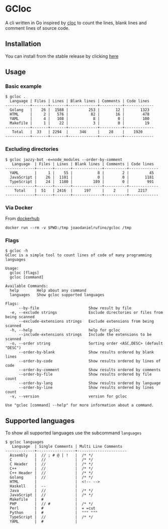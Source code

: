 # GCloc

A cli written in Go inspired by [cloc](https://github.com/AlDanial/cloc) to count the lines, blank lines and comment lines of source code.

## Installation

You can install from the stable release by clicking [here](https://github.com/JoaoDanielRufino/gcloc/releases/latest)

## Usage

### Basic example

```
$ gcloc .
  Language | Files | Lines | Blank lines | Comments | Code lines
-----------+-------+-------+-------------+----------+-------------
  Golang   |    26 |  1588 |         253 |       12 |       1323
  HTML     |     2 |   576 |          82 |       16 |        478
  YAML     |     4 |   108 |           8 |        0 |        100
  Makefile |     1 |    22 |           3 |        0 |         19
-----------+-------+-------+-------------+----------+-------------
   Total   |  33   | 2294  |     346     |    28    |    1920
-----------+-------+-------+-------------+----------+-------------
```

### Excluding directories

```
$ gcloc jazzy-bot -e=node_modules --order-by-comment
   Language  | Files | Lines | Blank lines | Comments | Code lines
-------------+-------+-------+-------------+----------+-------------
  YAML       |     1 |    55 |           8 |        2 |         45
  JavaScript |    26 |  1181 |           0 |        0 |       1181
  TypeScript |    24 |  1180 |         189 |        0 |        991
-------------+-------+-------+-------------+----------+-------------
    Total    |  51   | 2416  |     197     |    2     |    2217
-------------+-------+-------+-------------+----------+-------------
```

### Via Docker

From [dockerhub](https://hub.docker.com/repository/docker/joaodanielrufino/gcloc)

```
docker run --rm -v $PWD:/tmp joaodanielrufino/gcloc /tmp
```

### Flags

```
$ gcloc -h
GCloc is a simple tool to count lines of code of many programming languages

Usage:
  gcloc [flags]
  gcloc [command]

Available Commands:
  help        Help about any command
  languages   Show gcloc supported languages

Flags:
      --by-file                      Show result by file
  -e, --exclude strings              Exclude directories or files from being scanned
      --exclude-extensions strings   Exclude extensions from being scanned
  -h, --help                         help for gcloc
      --include-extensions strings   Include the extensions to be scanned
  -o, --order string                 Sorting order <ASC,DESC> (default "DESC")
      --order-by-blank               Show results ordered by blank lines
      --order-by-code                Show results ordered by lines of code
      --order-by-comment             Show results ordered by comments
      --order-by-file                Show results ordered by file count
      --order-by-lang                Show results ordered by language
      --order-by-line                Show results ordered by lines count
  -v, --version                      version for gcloc

Use "gcloc [command] --help" for more information about a command.
```

## Supported languages

To show all supported languages use the subcommand `languages`

```
$ gcloc languages
   Language  | Single Comments | Multi Line Comments
-------------+-----------------+----------------------
  Assembly   |  // ; # @ | !   |  /* */
  C          |  //             |  /* */
  C Header   |  //             |  /* */
  C++        |  //             |  /* */
  C++ Header |  //             |  /* */
  Golang     |  //             |  /* */
  HTML       |                 |  <!-- -->
  Haskell    |  --             |
  Java       |  //             |  /* */
  JavaScript |  //             |  /* */
  Makefile   |  #              |
  PHP        |  // #           |  /* */
  Perl       |  #              |  = =cut
  Python     |  #              |  """ """
  TypeScript |  //             |  /* */
  YAML       |  #              |
```
